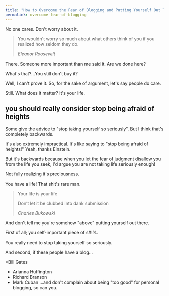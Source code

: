 ```yaml
---
title: "How to Overcome the Fear of Blogging and Putting Yourself Out There"
permalink: overcome-fear-of-blogging
---
```

No one cares. Don't worry about it.

> You wouldn't worry so much about what others think of you if you realized how seldom they do.
> 
> <cite>Eleanor Roosevelt</cite>

There. Someone more important than me said it. Are we done here?

What's that?...You still don't buy it?

Well, I can't prove it. So, for the sake of argument, let's say people do care.

Still. What does it matter? It's your life.

## you should really consider stop being afraid of heights
Some give the advice to "stop taking yourself so seriously". But I think that's completely backwards.

It's also extremely impractical. It's like saying to "stop being afraid of heights!" Yeah, thanks Einstein.

But it's backwards because when you let the fear of judgment disallow you from the life you seek, I'd argue you are not taking life seriously enough!

Not fully realizing it's preciousness.

You have a life! That shit's rare man.

> Your life is your life
> 
> Don’t let it be clubbed into dank submission
> 
> <cite>Charles Bukowski</cite>

And don't tell me you're somehow "above" putting yourself out there.

First of all; you self-important piece of s#!%.

You really need to stop taking yourself so seriously.

And second, if these people have a blog...

*Bill Gates
* Arianna Huffington
* Richard Branson
* Mark Cuban
...and don't complain about being "too good" for personal blogging, so can you.